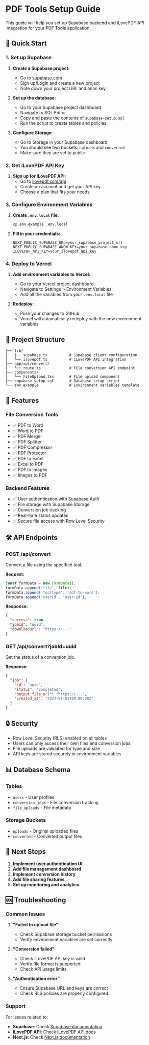# PDF Tools Setup Guide

This guide will help you set up Supabase backend and iLovePDF API integration for your PDF Tools application.

## 🚀 Quick Start

### 1. Set up Supabase

1. **Create a Supabase project:**
   - Go to [supabase.com](https://supabase.com)
   - Sign up/Login and create a new project
   - Note down your project URL and anon key

2. **Set up the database:**
   - Go to your Supabase project dashboard
   - Navigate to SQL Editor
   - Copy and paste the contents of `supabase-setup.sql`
   - Run the script to create tables and policies

3. **Configure Storage:**
   - Go to Storage in your Supabase dashboard
   - You should see two buckets: `uploads` and `converted`
   - Make sure they are set to public

### 2. Get iLovePDF API Key

1. **Sign up for iLovePDF API:**
   - Go to [ilovepdf.com/api](https://ilovepdf.com/api)
   - Create an account and get your API key
   - Choose a plan that fits your needs

### 3. Configure Environment Variables

1. **Create `.env.local` file:**
   ```bash
   cp env.example .env.local
   ```

2. **Fill in your credentials:**
   ```env
   NEXT_PUBLIC_SUPABASE_URL=your_supabase_project_url
   NEXT_PUBLIC_SUPABASE_ANON_KEY=your_supabase_anon_key
   ILOVEPDF_API_KEY=your_ilovepdf_api_key
   ```

### 4. Deploy to Vercel

1. **Add environment variables to Vercel:**
   - Go to your Vercel project dashboard
   - Navigate to Settings > Environment Variables
   - Add all the variables from your `.env.local` file

2. **Redeploy:**
   - Push your changes to GitHub
   - Vercel will automatically redeploy with the new environment variables

## 📁 Project Structure

```
├── lib/
│   ├── supabase.ts          # Supabase client configuration
│   └── ilovepdf.ts          # iLovePDF API integration
├── app/api/convert/
│   └── route.ts             # File conversion API endpoint
├── components/
│   └── FileUpload.tsx       # File upload component
├── supabase-setup.sql       # Database setup script
└── env.example              # Environment variables template
```

## 🔧 Features

### File Conversion Tools
- ✅ PDF to Word
- ✅ Word to PDF
- ✅ PDF Merger
- ✅ PDF Splitter
- ✅ PDF Compressor
- ✅ PDF Protector
- ✅ PDF to Excel
- ✅ Excel to PDF
- ✅ PDF to Images
- ✅ Images to PDF

### Backend Features
- ✅ User authentication with Supabase Auth
- ✅ File storage with Supabase Storage
- ✅ Conversion job tracking
- ✅ Real-time status updates
- ✅ Secure file access with Row Level Security

## 🛠️ API Endpoints

### POST /api/convert
Convert a file using the specified tool.

**Request:**
```javascript
const formData = new FormData();
formData.append('file', file);
formData.append('toolType', 'pdf-to-word');
formData.append('userId', 'user-id');
```

**Response:**
```json
{
  "success": true,
  "jobId": "uuid",
  "downloadUrl": "https://..."
}
```

### GET /api/convert?jobId=uuid
Get the status of a conversion job.

**Response:**
```json
{
  "job": {
    "id": "uuid",
    "status": "completed",
    "output_file_url": "https://...",
    "created_at": "2024-01-01T00:00:00Z"
  }
}
```

## 🔒 Security

- Row Level Security (RLS) enabled on all tables
- Users can only access their own files and conversion jobs
- File uploads are validated for type and size
- API keys are stored securely in environment variables

## 📊 Database Schema

### Tables
- `users` - User profiles
- `conversion_jobs` - File conversion tracking
- `file_uploads` - File metadata

### Storage Buckets
- `uploads` - Original uploaded files
- `converted` - Converted output files

## 🚀 Next Steps

1. **Implement user authentication UI**
2. **Add file management dashboard**
3. **Implement conversion history**
4. **Add file sharing features**
5. **Set up monitoring and analytics**

## 🆘 Troubleshooting

### Common Issues

1. **"Failed to upload file"**
   - Check Supabase storage bucket permissions
   - Verify environment variables are set correctly

2. **"Conversion failed"**
   - Check iLovePDF API key is valid
   - Verify file format is supported
   - Check API usage limits

3. **"Authentication error"**
   - Ensure Supabase URL and keys are correct
   - Check RLS policies are properly configured

### Support

For issues related to:
- **Supabase**: Check [Supabase documentation](https://supabase.com/docs)
- **iLovePDF API**: Check [iLovePDF API docs](https://developer.ilovepdf.com/)
- **Next.js**: Check [Next.js documentation](https://nextjs.org/docs) 